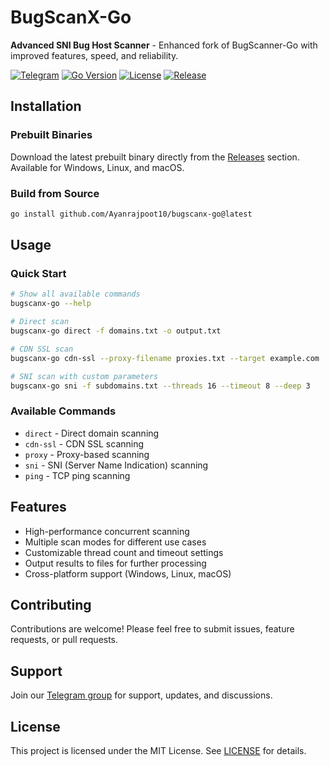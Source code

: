 
# BugScanX-Go

**Advanced SNI Bug Host Scanner** - Enhanced fork of BugScanner-Go with improved features, speed, and reliability.

[![Telegram](https://img.shields.io/badge/Telegram-Join%20Group-0088cc?style=flat-square&logo=telegram)](https://t.me/BugscanX)
[![Go Version](https://img.shields.io/github/go-mod/go-version/Ayanrajpoot10/bugscanx-go?style=flat-square)](https://github.com/Ayanrajpoot10/bugscanx-go)
[![License](https://img.shields.io/github/license/Ayanrajpoot10/bugscanx-go?style=flat-square)](LICENSE)
[![Release](https://img.shields.io/github/v/release/Ayanrajpoot10/bugscanx-go?style=flat-square)](https://github.com/Ayanrajpoot10/bugscanx-go/releases)

## Installation

### Prebuilt Binaries
Download the latest prebuilt binary directly from the [Releases](https://github.com/Ayanrajpoot10/bugscanx-go/releases) section. Available for Windows, Linux, and macOS.

### Build from Source

```bash
go install github.com/Ayanrajpoot10/bugscanx-go@latest
```

## Usage

### Quick Start
```bash
# Show all available commands
bugscanx-go --help

# Direct scan
bugscanx-go direct -f domains.txt -o output.txt

# CDN SSL scan
bugscanx-go cdn-ssl --proxy-filename proxies.txt --target example.com

# SNI scan with custom parameters
bugscanx-go sni -f subdomains.txt --threads 16 --timeout 8 --deep 3
```

### Available Commands
- `direct` - Direct domain scanning
- `cdn-ssl` - CDN SSL scanning
- `proxy` - Proxy-based scanning
- `sni` - SNI (Server Name Indication) scanning
- `ping` - TCP ping scanning

## Features
- High-performance concurrent scanning
- Multiple scan modes for different use cases
- Customizable thread count and timeout settings
- Output results to files for further processing
- Cross-platform support (Windows, Linux, macOS)

## Contributing
Contributions are welcome! Please feel free to submit issues, feature requests, or pull requests.

## Support
Join our [Telegram group](https://t.me/BugscanX) for support, updates, and discussions.

## License

This project is licensed under the MIT License. See [LICENSE](LICENSE) for details.